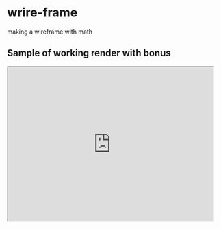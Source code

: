 # wrire-frame
making a wireframe with math

## Sample of working render with bonus
<iframe src="https://drive.google.com/file/d/1tgvm310b3_lAZnq3qMyCellz33trgKu6/preview" width="480" height="360"></iframe>
